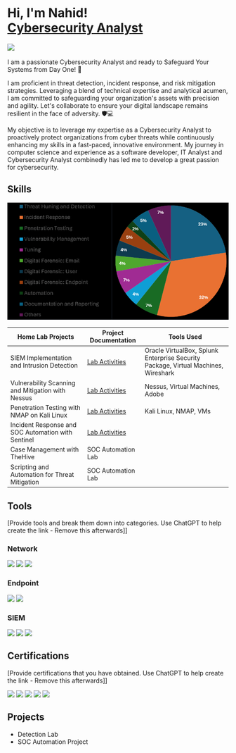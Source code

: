<h1>Hi, I'm Nahid! <br/><a href="https://github.com/nahid7474">Cybersecurity Analyst</a></h1>

<a href="https://www.linkedin.com/in/nahidanalyst/"><img src="https://img.shields.io/badge/-LinkedIn-0072b1?&style=for-the-badge&logo=linkedin&logoColor=white" /></a>

I am a passionate Cybersecurity Analyst and ready to Safeguard Your Systems from Day One! 💼 

I am proficient in threat detection, incident response, and risk mitigation strategies. Leveraging a blend of technical expertise and analytical acumen, I am committed to safeguarding your organization's assets with precision and agility. Let's collaborate to ensure your digital landscape remains resilient in the face of adversity. 🛡️💻 

My objective is to leverage my expertise as a Cybersecurity Analyst to proactively protect organizations from cyber threats while continuously enhancing my skills in a fast-paced, innovative environment.
My journey in computer science and experience as a software developer, IT Analyst and Cybersecurity Analyst combinedly has led me to develop a great passion for cybersecurity.

## Skills


<img src="https://github.com/nahid7474/Photos/blob/main/skillsets.png" /> 


| Home Lab Projects                             | Project Documentation         | Tools Used
|-----------------------------------------------|----------------------------|-------------------------------------------------------------
| SIEM Implementation and Intrusion Detection   | <a href="https://github.com/nahid7474/Project1">Lab Activities</a>| Oracle VirtualBox, Splunk Enterprise Security Package, Virtual Machines, Wireshark
| Vulnerability Scanning and Mitigation with Nessus | <a href="https://google.com">Lab Activities</a>| Nessus, Virtual Machines, Adobe
| Penetration Testing with NMAP on Kali Linux   | <a href="https://google.com">Lab Activities</a>| Kali Linux, NMAP, VMs
| Incident Response and  SOC Automation with Sentinel  |<a href="https://google.com">Lab Activities</a>|
| Case Management with TheHive                  | SOC Automation Lab|
| Scripting and Automation for Threat Mitigation | SOC Automation Lab|
## Tools
[Provide tools and break them down into categories. Use ChatGPT to help create the link - Remove this afterwards]]

### Network
<div>
    <img src="https://img.shields.io/badge/-Wireshark-1679A7?&style=for-the-badge&logo=Wireshark&logoColor=white" />
    <img src="https://img.shields.io/badge/-Suricata-EF3B2D?&style=for-the-badge&logo=Suricata&logoColor=white" />
    <img src="https://img.shields.io/badge/-Zeek-777BB4?&style=for-the-badge&logo=Zeek&logoColor=white" />
</div>

### Endpoint
<div>
    <img src="https://img.shields.io/badge/-Microsoft_Defender_for_Endpoint-00A4EF?&style=for-the-badge&logo=Microsoft&logoColor=white" />
    <img src="https://img.shields.io/badge/-Velociraptor-4B275F?&style=for-the-badge&logo=Velociraptor&logoColor=white" />
</div>

### SIEM
<div>
    <img src="https://img.shields.io/badge/-Microsoft_Sentinel-0078D4?&style=for-the-badge&logo=Microsoft&logoColor=white" />
    <img src="https://img.shields.io/badge/-Splunk-000000?&style=for-the-badge&logo=Splunk&logoColor=white" />
    <img src="https://img.shields.io/badge/-Elastic-005571?&style=for-the-badge&logo=Elastic&logoColor=white" />
</div>

## Certifications
[Provide certifications that you have obtained. Use ChatGPT to help create the link - Remove this afterwards]]
<div>
<img src="https://img.shields.io/badge/-Security%2B-FF0000?&style=for-the-badge&logo=CompTIA&logoColor=white" />
<img src="https://img.shields.io/badge/-Network%2B-007ACC?&style=for-the-badge&logo=CompTIA&logoColor=white" />
<img src="https://img.shields.io/badge/-A%2B-4D4D4D?&style=for-the-badge&logo=CompTIA&logoColor=white" />
<img src="https://img.shields.io/badge/-CDSA-006400?&style=for-the-badge&logoColor=white" />
<img src="https://img.shields.io/badge/-CCD-000080?&style=for-the-badge&logoColor=white" />
</div>

## Projects
- Detection Lab
- SOC Automation Project
